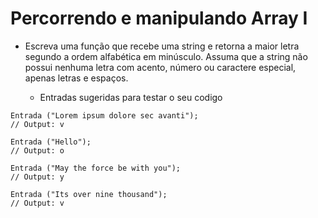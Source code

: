 # Percorrendo e manipulando Array I

- Escreva uma função que recebe uma string e retorna a
  maior letra segundo a ordem alfabética em minúsculo.
  Assuma que a string não possui nenhuma letra com
  acento, número ou caractere especial, apenas letras
  e espaços.

  - Entradas sugeridas para testar o seu codigo

```
Entrada ("Lorem ipsum dolore sec avanti");
// Output: v

Entrada ("Hello");
// Output: o

Entrada ("May the force be with you");
// Output: y

Entrada ("Its over nine thousand");
// Output: v
```
